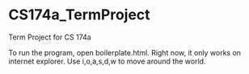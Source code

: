 CS174a_TermProject
==================

Term Project for CS 174a

To run the program, open boilerplate.html.
Right now, it only works on internet explorer.
Use i,o,a,s,d,w to move around the world.
